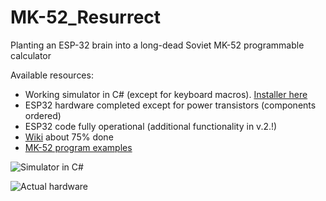 # MK-52_Resurrect
Planting an ESP-32 brain into a long-dead Soviet MK-52 programmable calculator

Available resources:

* Working simulator in C# (except for keyboard macros). [Installer here](https://github.com/myak555/MK-52_Resurrect/tree/main/Install) 
* ESP32 hardware completed except for power transistors (components ordered)
* ESP32 code fully operational (additional functionality in v.2.!)
* [Wiki](https://github.com/myak555/MK-52_Resurrect/wiki) about 75% done
* [MK-52 program examples](https://github.com/myak555/MK-52_Resurrect/tree/main/MK-52_Sample_Programs)

![Simulator in C#](https://github.com/myak555/MK-52_Resurrect/blob/main/Images/Simulator_Running.png)

![Actual hardware](https://github.com/myak555/MK-52_Resurrect/blob/main/Images/Assembled.JPG)
